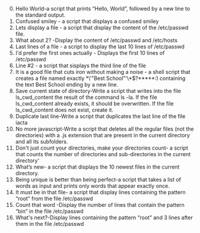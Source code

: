 0. Hello World-a script that prints “Hello, World”, followed by a new line to the standard output.
1. Confused smiley - a script that displays a confused smiley
2. Lets display a file - a script that display the content of the /etc/passwd file. 
3. What about 2? -Display the content of /etc/passwd and /etc/hosts
4. Last lines of a file - a script to display the last 10 lines of /etc/passwd
5. I'd prefer the first ones actually - Displays the first 10 lines of /etc/passwd
6. Line #2 - a script that sisplays the third line of the file
7. It is a good file that cuts iron without making a noise - a shell script that creates a file named exactly \*\\'"Best School"\'\\*$\?\*\*\*\*\*:) containing the text Best School ending by a new line.
8. Save current state of directory-Write a script that writes into the file ls_cwd_content the result of the command ls -la. If the file ls_cwd_content already exists, it should be overwritten. If the file ls_cwd_content does not exist, create it.
9. Duplicate last line-Write a script that duplicates the last line of the file iacta
10. No more javascript-Write a script that deletes all the regular files (not the directories) with a .js extension that are present in the current directory and all its subfolders.
11. Don't just count your directories, make your directories count- a script that counts the number of directories and sub-directories in the current directory' 
12. What’s new- a script that displays the 10 newest files in the current directory.
13. Being unique is better than being perfect-a script that takes a list of words as input and prints only words that appear exactly once.
14. It must be in that file- a script that display  lines containing the pattern “root” from the file /etc/passwd
15. Count that word -Display the number of lines that contain the pattern “bin” in the file /etc/passwd
16. What's next?-Display lines containing the pattern “root” and 3 lines after them in the file /etc/passwd 
